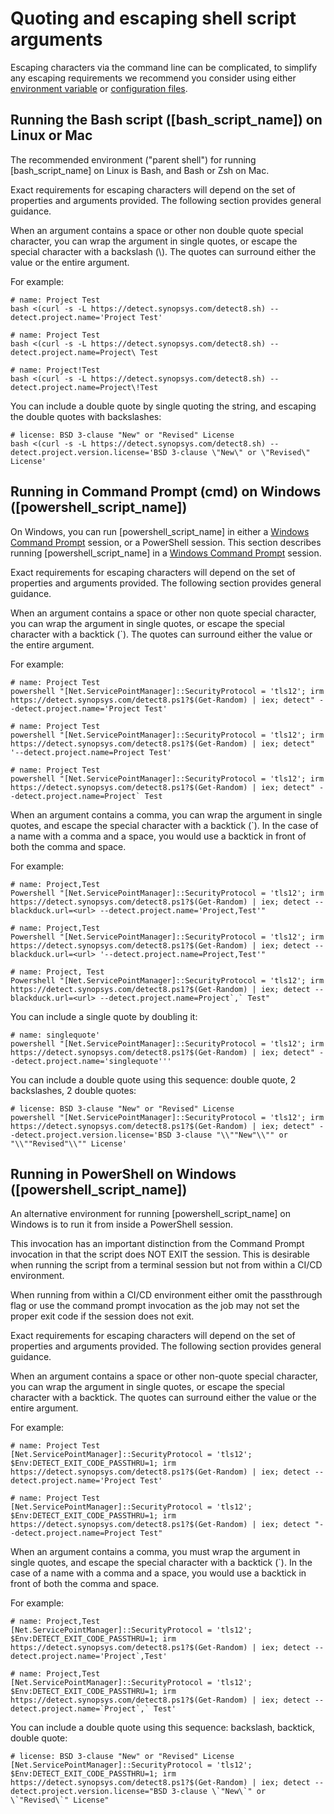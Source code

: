 # Quoting and escaping shell script arguments

<note type="tip">Escaping characters via the command line can be complicated, to simplify any escaping requirements we recommend you consider using either [environment variable](../configuring/envvars.md) or [configuration files](../configuring/configfile.md).</note>

## Running the Bash script ([bash_script_name]) on Linux or Mac

The recommended environment ("parent shell") for running [bash_script_name] on Linux is Bash, and Bash or Zsh on Mac.

<note type="note">Exact requirements for escaping characters will depend on the set of properties and arguments provided. The following section provides general guidance.</note>

When an argument contains a space or other non double quote special character, you can wrap the argument in single quotes, or escape the special character with a backslash (\\). The quotes can surround either the value or the entire argument. 

For example:
```
# name: Project Test
bash <(curl -s -L https://detect.synopsys.com/detect8.sh) --detect.project.name='Project Test'

# name: Project Test
bash <(curl -s -L https://detect.synopsys.com/detect8.sh) --detect.project.name=Project\ Test

# name: Project!Test
bash <(curl -s -L https://detect.synopsys.com/detect8.sh) --detect.project.name=Project\!Test
```

You can include a double quote by single quoting the string, and escaping the double quotes with backslashes:
```
# license: BSD 3-clause "New" or "Revised" License
bash <(curl -s -L https://detect.synopsys.com/detect8.sh) --detect.project.version.license='BSD 3-clause \"New\" or \"Revised\" License' 
```

## Running in Command Prompt (cmd) on Windows ([powershell_script_name])

On Windows, you can run [powershell_script_name] in either a [Windows Command Prompt](https://en.wikipedia.org/wiki/Cmd.exe)
session, or a PowerShell session.
This section describes running
[powershell_script_name] in a [Windows Command Prompt](https://en.wikipedia.org/wiki/Cmd.exe)
session.

<note type="note">Exact requirements for escaping characters will depend on the set of properties and arguments provided. The following section provides general guidance.</note>

When an argument contains a space or other non quote special character, you can wrap the argument in single quotes, or escape the special character with a backtick (`). The quotes can surround either the value or the entire argument. 

For example:
```
# name: Project Test
powershell "[Net.ServicePointManager]::SecurityProtocol = 'tls12'; irm https://detect.synopsys.com/detect8.ps1?$(Get-Random) | iex; detect" --detect.project.name='Project Test'

# name: Project Test
powershell "[Net.ServicePointManager]::SecurityProtocol = 'tls12'; irm https://detect.synopsys.com/detect8.ps1?$(Get-Random) | iex; detect" '--detect.project.name=Project Test'

# name: Project Test
powershell "[Net.ServicePointManager]::SecurityProtocol = 'tls12'; irm https://detect.synopsys.com/detect8.ps1?$(Get-Random) | iex; detect" --detect.project.name=Project` Test
```   

When an argument contains a comma, you can wrap the argument in single quotes, and escape the special character with a backtick (`). In the case of a name with a comma and a space, you would use a backtick in front of both the comma and space.

For example:
```
# name: Project,Test   
Powershell "[Net.ServicePointManager]::SecurityProtocol = 'tls12'; irm  https://detect.synopsys.com/detect8.ps1?$(Get-Random) | iex; detect --blackduck.url=<url> --detect.project.name='Project,Test'"   

# name: Project,Test   
Powershell "[Net.ServicePointManager]::SecurityProtocol = 'tls12'; irm  https://detect.synopsys.com/detect8.ps1?$(Get-Random) | iex; detect --blackduck.url=<url> '--detect.project.name=Project,Test'"   

# name: Project, Test   
Powershell "[Net.ServicePointManager]::SecurityProtocol = 'tls12'; irm  https://detect.synopsys.com/detect8.ps1?$(Get-Random) | iex; detect --blackduck.url=<url> --detect.project.name=Project`,` Test"   
```

You can include a single quote by doubling it:
```
# name: singlequote'
powershell "[Net.ServicePointManager]::SecurityProtocol = 'tls12'; irm https://detect.synopsys.com/detect8.ps1?$(Get-Random) | iex; detect" --detect.project.name='singlequote'''
```

You can include a double quote using this sequence: double quote, 2 backslashes, 2 double quotes:
```
# license: BSD 3-clause "New" or "Revised" License
powershell "[Net.ServicePointManager]::SecurityProtocol = 'tls12'; irm https://detect.synopsys.com/detect8.ps1?$(Get-Random) | iex; detect" --detect.project.version.license='BSD 3-clause "\\""New"\\"" or "\\""Revised"\\"" License'
```

## Running in PowerShell on Windows ([powershell_script_name])

An alternative environment for running [powershell_script_name] on Windows is to run it from inside a PowerShell session.

This invocation has an important distinction from the Command Prompt invocation in that the script does NOT EXIT the session. This is desirable when running the script from a terminal session but not from within a CI/CD environment.

<note type="tip">When running from within a CI/CD environment either omit the passthrough flag or use the command prompt invocation as the job may not set the proper exit code if the session does not exit.</note>

<note type="note">Exact requirements for escaping characters will depend on the set of properties and arguments provided. The following section provides general guidance.</note>

When an argument contains a space or other non-quote special character, you can wrap the argument in single quotes, or escape the special character with a backtick. The quotes can surround either the value or the entire argument. 

For example:
```
# name: Project Test
[Net.ServicePointManager]::SecurityProtocol = 'tls12'; $Env:DETECT_EXIT_CODE_PASSTHRU=1; irm https://detect.synopsys.com/detect8.ps1?$(Get-Random) | iex; detect --detect.project.name='Project Test'

# name: Project Test
[Net.ServicePointManager]::SecurityProtocol = 'tls12'; $Env:DETECT_EXIT_CODE_PASSTHRU=1; irm https://detect.synopsys.com/detect8.ps1?$(Get-Random) | iex; detect "--detect.project.name=Project Test"
```

When an argument contains a comma, you must wrap the argument in single quotes, and escape the special character with a backtick (`). In the case of a name with a comma and a space, you would use a backtick in front of both the comma and space.

For example:
```
# name: Project,Test
[Net.ServicePointManager]::SecurityProtocol = 'tls12'; $Env:DETECT_EXIT_CODE_PASSTHRU=1; irm https://detect.synopsys.com/detect8.ps1?$(Get-Random) | iex; detect --detect.project.name='Project`,Test'

# name: Project,Test
[Net.ServicePointManager]::SecurityProtocol = 'tls12'; $Env:DETECT_EXIT_CODE_PASSTHRU=1; irm https://detect.synopsys.com/detect8.ps1?$(Get-Random) | iex; detect --detect.project.name=`Project`,` Test'
```

You can include a double quote using this sequence: backslash, backtick, double quote:
```
# license: BSD 3-clause "New" or "Revised" License
[Net.ServicePointManager]::SecurityProtocol = 'tls12'; $Env:DETECT_EXIT_CODE_PASSTHRU=1; irm https://detect.synopsys.com/detect8.ps1?$(Get-Random) | iex; detect --detect.project.version.license="BSD 3-clause \`"New\`" or \`"Revised\`" License"
```
